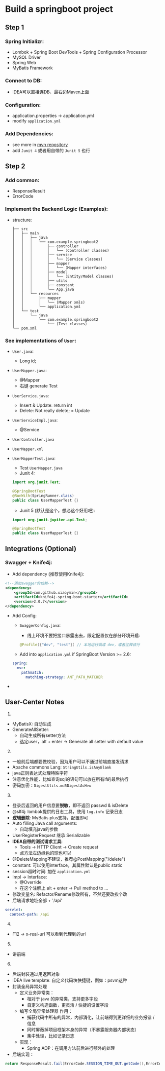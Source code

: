 # Build a springboot project

## Step 1

### Spring Initializr:

* Lombok + Spring Boot DevTools + Spring Configuration Processor
* MySQL Driver
* Spring Web
* MyBatis Framework

### Connect to DB:

* IDEA可以直接连DB，最右边Maven上面

### Configuration:

* application.properties -> application.yml
* modify `application.yml`

### Add Dependencies:

* see more in [mvn repository](https://mvnrepository.com/)
* add `Junit 4` 或者用自带的 `Junit 5` 也行

## Step 2

### Add common:

* ResponseResult
* ErrorCode

### Implement the Backend Logic (Examples):

* structure:

  ```
  ├── src
  │   ├── main
  │   │   ├── java
  │   │   │   └── com.example.springboot2
  │   │   │       ├── controller
  │   │   │       │   └── (Controller classes)
  │   │   │       ├── service
  │   │   │       │   └── (Service classes)
  │   │   │       ├── mapper
  │   │   │       │   └── (Mapper interfaces)
  │   │   │       ├── model
  │   │   │       │   └── (Entity/Model classes)
  │   │   │       ├── utils
  │   │   │       ├── constant
  │   │   │       └── App.java
  │   │   └── resources
  │   │       ├── mapper
  │   │       │   └── (Mapper xmls)
  │   │       └── application.yml
  │   └── test
  │       └── java
  │           └── com.example.springboot2
  │               └── (Test classes)
  └── pom.xml
  ```

### See implementations of `User`:

* `User.java`:
  * Long id;
* `UserMapper.java`:
  * @Mapper
  * 右键 generate Test
* `UserService.java`:
  * Insert & Update: return int
  * Delete: Not really delete; = Update
* `UserServiceImpl.java`:
  * @Service
* `UserController.java`
* `UserMapper.xml`
* `UserMapperTest.java`:
  * Test `UserMapper.java`
  * Junit 4:

  ```java
  import org.junit.Test;
  
  @SpringBootTest
  @RunWith(SpringRunner.class)
  public class UserMapperTest {}
  ```

  * Junit 5 (默认是这个，想必这个好用吧):

  ```java
  import org.junit.jupiter.api.Test;
  
  @SpringBootTest
  public class UserMapperTest {}
  ```

## Integrations (Optional)

### Swagger + Knife4j:

* Add dependency (推荐使用Knife4j):

```xml
<!--添加swagger的依赖-->
<dependency>
    <groupId>com.github.xiaoymin</groupId>
    <artifactId>knife4j-spring-boot-starter</artifactId>
    <version>2.0.7</version>
</dependency>
```

* Add Config:
  * `SwaggerConfig.java`:
    * 线上环境不要把接口暴露出去，限定配置仅在部分环境开启:

    ```java
    @Profile({"dev", "test"}) // 本地运行调成 dev，或者注释该行
    ```
    
  * Add into `application.yml` if SpringBoot Version >= 2.6:

  ```yml
  spring:
    mvc:
      pathmatch:
        matching-strategy: ANT_PATH_MATCHER 
  ```

*

## User-Center Notes

1.

* MyBatisX: 自动生成
* GenerateAllSetter:
  * 自动生成所有setter方法
  * 选定user，alt + enter -> Generate all setter with default value

2.

* 一般前后端都要做校验，因为用户可以不通过前端直接发请求
* Apache commons Lang: `StringUtils.isAnyBlank`
* java正则表达式处理特殊字符
* 注意优化性能，比如查询sql的语句可以放在所有if的最后执行
* 密码加密：`DigestUtils.md5DigestAsHex`

3.

* 登录后返回的用户信息要**脱敏**，即不返回 passwd & isDelete
* @slf4j: lombok提供的日志工具，使用 `log.info` 记录日志
* **逻辑删除**: MyBatis plus支持，配置即可
* Auto filling Java call arguments:
  * 自动填充java的参数
* UserRegisterRequest 继承 Serializable
* **IDEA自带的测试请求工具**:
  * Tools -> HTTP Client -> Create request
  * 点方法左边绿色的球也可以
* @DeleteMapping不建议，推荐@PostMapping("/delete")
* constant: 可以使用interface，其属性默认是public static
* session超时时间: 加在 `application.yml`
* Impl -> Interface:
  * @Override
  * 在这个注解上 alt + enter -> Pull method to ...
* 修改变量名: Refactor/Rename修改所有，不然还要改挨个改
* 后端请求地址全部 + '/api'

```yml
servlet:
  context-path: /api
```

4.

* F12 -> x-real-url 可以看到代理到的url

5.

* 讲前端

6.

* 后端封装通过用返回对象
* IDEA live template: 自定义代码块快捷键，例如：psvm这种
* 封装全局异常处理
  * 定义业务异常类：
    * 相对于 java 的异常类，支持更多字段
    * 自定义构造函数，更灵活 / 快捷的设置字段
  * 编写全局异常处理器
    作用：
    * 捕获代码中所有的异常，内部消化，让前端得到更详细的业务报错 / 信息
    * 同时屏蔽掉项目框架本身的异常（不暴露服务器内部状态）
    * 集中处理，比如记录日志
  * 实现：
    * Spring AOP：在调用方法前后进行额外的处理
* 后端实现：

```java
return ResponseResult.fail(ErrorCode.SESSION_TIME_OUT.getCode(),ErrorCode.SESSION_TIME_OUT.getMsg());
```